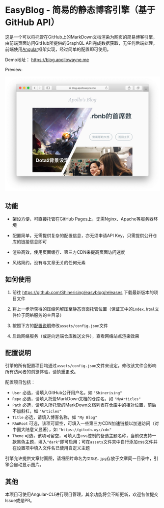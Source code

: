# EasyBlog - 简易的静态博客引擎（基于GitHub API）

这是一个可以将托管在GitHub上的MarkDown文档渲染为网页的简易博客引擎，由前端页面访问GitHub所提供的GraphQL API完成数据获取，无任何后端处理。前端使用[Angular](https://angular.io)框架实现，经过简单的配置即可使用。

Demo地址： https://blog.apollowayne.me

Preview:

![](preview.jpg)

## 功能

- 架设方便，可直接托管在GitHub Pages上，无需Nginx、Apache等服务器环境

- 配置简单，无需提供复杂的配置信息，亦无须申请API Key，只需提供公开仓库的链接信息即可

- 渲染高效，使用页面缓存、第三方CDN来提高页面访问速度

- 风格简约，没有与文章无关的任何元素

## 如何使用

1. 前往 https://github.com/Shinerising/easyblog/releases 下载最新版本的项目文件

2. 将上一步所获得的压缩包解压至静态页面托管位置（保证其中的`index.html`文件位于网络服务的主目录）

3. 按照下方的[配置说明](#_3)修改`assets/config.json`文件

4. 启动网络服务（或是向远端仓库推送文件），查看网络站点渲染效果

## 配置说明

引擎的所有配置项目均通过`assets/config.json`文件来设定，修改该文件会影响所有访问者的浏览体验，请慎重更改。

配置项目包括：

- `User` 必选，请填入GitHub公开用户名，如 `"Shinerising"`
- `Repo` 必选，请填入托管MarkDown文档的仓库名，如 `"MyArticles"`
- `Path` 必选，请填入所托管的MarkDown文档列表在仓库中的相对位置，前后不加斜杠，如 `"Articles"`
- `Title` 必选，请填入博客名称，如 `"My Blog"`
- `RAWRoot` 可选，该项可留空，可填入一些第三方CDN加速链接以加速访问（对中国大陆意义显著），如 `"https://gitcdn.xyz/cdn"`
- `Theme` 可选，该项可留空，可填入由css控制的备选主题名称，当前仅支持一款黑色主题，填入`"dark"`即可启用；可在`assets`文件夹中自行添加css文件并在设置项中填入文件名已使用自定义主题

引擎允许提供文章封面图，请将图片命名为`文章名.jpg`存放于文章同一目录中，引擎会自动显示图片。

## 其他

本项目可使用Angular-CLI进行项目管理，其余功能将会不断更新，欢迎各位提交Issue或是PR。
